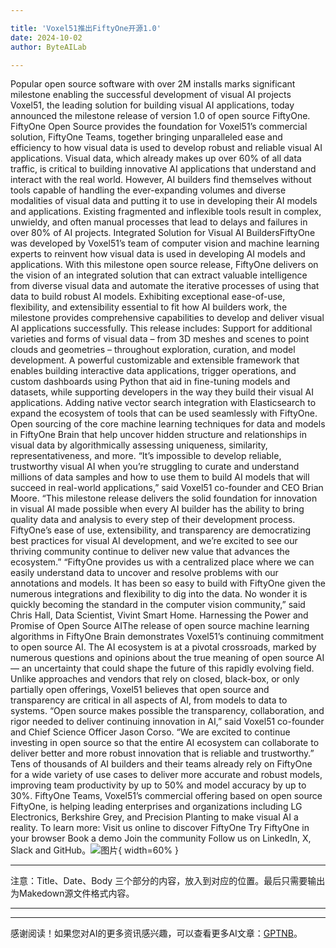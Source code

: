 ```yaml
---

title: 'Voxel51推出FiftyOne开源1.0'
date: 2024-10-02
author: ByteAILab

---
```


Popular open source software with over 2M installs marks significant milestone enabling the successful development of visual AI projects Voxel51, the leading solution for building visual AI applications, today announced the milestone release of version 1.0 of open source FiftyOne. FiftyOne Open Source provides the foundation for Voxel51’s commercial solution, FiftyOne Teams, together bringing unparalleled ease and efficiency to how visual data is used to develop robust and reliable visual AI applications. Visual data, which already makes up over 60% of all data traffic, is critical to building innovative AI applications that understand and interact with the real world. However, AI builders find themselves without tools capable of handling the ever-expanding volumes and diverse modalities of visual data and putting it to use in developing their AI models and applications. Existing fragmented and inflexible tools result in complex, unwieldy, and often manual processes that lead to delays and failures in over 80% of AI projects. Integrated Solution for Visual AI BuildersFiftyOne was developed by Voxel51’s team of computer vision and machine learning experts to reinvent how visual data is used in developing AI models and applications. With this milestone open source release, FiftyOne delivers on the vision of an integrated solution that can extract valuable intelligence from diverse visual data and automate the iterative processes of using that data to build robust AI models. Exhibiting exceptional ease-of-use, flexibility, and extensibility essential to fit how AI builders work, the milestone provides comprehensive capabilities to develop and deliver visual AI applications successfully. This release includes: Support for additional varieties and forms of visual data – from 3D meshes and scenes to point clouds and geometries – throughout exploration, curation, and model development. A powerful customizable and extensible framework that enables building interactive data applications, trigger operations, and custom dashboards using Python that aid in fine-tuning models and datasets, while supporting developers in the way they build their visual AI applications. Adding native vector search integration with Elasticsearch to expand the ecosystem of tools that can be used seamlessly with FiftyOne. Open sourcing of the core machine learning techniques for data and models in FiftyOne Brain that help uncover hidden structure and relationships in visual data by algorithmically assessing uniqueness, similarity, representativeness, and more. “It’s impossible to develop reliable, trustworthy visual AI when you’re struggling to curate and understand millions of data samples and how to use them to build AI models that will succeed in real-world applications,” said Voxel51 co-founder and CEO Brian Moore. “This milestone release delivers the solid foundation for innovation in visual AI made possible when every AI builder has the ability to bring quality data and analysis to every step of their development process. FiftyOne’s ease of use, extensibility, and transparency are democratizing best practices for visual AI development, and we’re excited to see our thriving community continue to deliver new value that advances the ecosystem.” “FiftyOne provides us with a centralized place where we can easily understand data to uncover and resolve problems with our annotations and models. It has been so easy to build with FiftyOne given the numerous integrations and flexibility to dig into the data. No wonder it is quickly becoming the standard in the computer vision community,” said Chris Hall, Data Scientist, Vivint Smart Home. Harnessing the Power and Promise of Open Source AIThe release of open source machine learning algorithms in FiftyOne Brain demonstrates Voxel51’s continuing commitment to open source AI. The AI ecosystem is at a pivotal crossroads, marked by numerous questions and opinions about the true meaning of open source AI — an uncertainty that could shape the future of this rapidly evolving field. Unlike approaches and vendors that rely on closed, black-box, or only partially open offerings, Voxel51 believes that open source and transparency are critical in all aspects of AI, from models to data to systems. “Open source makes possible the transparency, collaboration, and rigor needed to deliver continuing innovation in AI,” said Voxel51 co-founder and Chief Science Officer Jason Corso. “We are excited to continue investing in open source so that the entire AI ecosystem can collaborate to deliver better and more robust innovation that is reliable and trustworthy.” Tens of thousands of AI builders and their teams already rely on FiftyOne for a wide variety of use cases to deliver more accurate and robust models, improving team productivity by up to 50% and model accuracy by up to 30%. FiftyOne Teams, Voxel51’s commercial offering based on open source FiftyOne, is helping leading enterprises and organizations including LG Electronics, Berkshire Grey, and Precision Planting to make visual AI a reality. To learn more: Visit us online to discover FiftyOne Try FiftyOne in your browser Book a demo Join the community Follow us on LinkedIn, X, Slack and GitHub。![图片](https://ai-techpark.com/wp-content/uploads/2024/10/Voxel51-960x540.jpg){ width=60% }

---
注意：Title、Date、Body 三个部分的内容，放入到对应的位置。最后只需要输出为Makedown源文件格式内容。

---
---
感谢阅读！如果您对AI的更多资讯感兴趣，可以查看更多AI文章：[GPTNB](https://gptnb.com)。